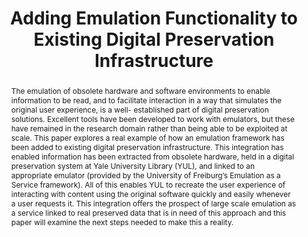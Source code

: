 ---
abstract: The emulation of obsolete hardware and software environments to enable information
  to be read, and to facilitate interaction in a way that simulates the original user
  experience, is a well- established part of digital preservation solutions. Excellent
  tools have been developed to work with emulators, but these have remained in the
  research domain rather than being able to be exploited at scale. This paper explores
  a real example of how an emulation framework has been added to existing digital
  preservation infrastructure. This integration has enabled information has been extracted
  from obsolete hardware, held in a digital preservation system at Yale University
  Library (YUL), and linked to an appropriate emulator (provided by the University
  of Freiburg’s Emulation as a Service framework). All of this enables YUL to recreate
  the user experience of interacting with content using the original software quickly
  and easily whenever a user requests it. This integration offers the prospect of
  large scale emulation as a service linked to real preserved data that is in need
  of this approach and this paper will examine the next steps needed to make this
  a reality.
creators:
- Cochrane, Euan
- Tilbury, Jonathan
- Stobbe, Oleg
date: null
document_url: https://services.phaidra.univie.ac.at/api/object/o:931101/download
grand_parent: iPRES
institutions: []
keywords:
- kyoto
landing_page_url: https://phaidra.univie.ac.at/o:931101
language: eng
layout: publication
license: CC BY-SA 4.0 International
notes_url: null
parent: iPRES 2017
publication_type: paper
size: 887582
slides_url: null
source_name: iPRES
title: Adding Emulation Functionality to Existing Digital Preservation Infrastructure
year: 2017
---